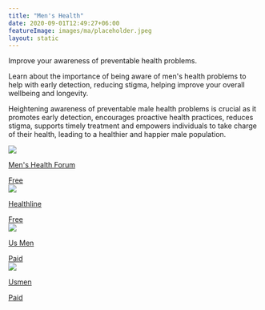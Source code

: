 ```yaml
---
title: "Men's Health"
date: 2020-09-01T12:49:27+06:00
featureImage: images/ma/placeholder.jpeg
layout: static
---
```


Improve your awareness of preventable health problems.

Learn about the importance of being aware of men's health problems to help with early detection, reducing stigma, helping improve your overall wellbeing and longevity.

Heightening awareness of preventable male health problems is crucial as it promotes early detection, encourages proactive health practices, reduces stigma, supports timely treatment and empowers individuals to take charge of their health, leading to a healthier and happier male population.

<a class="ma-link" href="https://www.menshealthforum.org.uk/"><div class="ma-card"><div class="ma-icon"><img src ="/images/icon-check.png"/></div><div class="ma-name"><p>Men's Health Forum</p></div><div class="ma-paid-text"><span>Free</span></div></div></a><a class="ma-link" href="https://www.healthline.com/health/top-10-health-risks-for-men#whats-next"><div class="ma-card"><div class="ma-icon"><img src ="/images/icon-check.png"/></div><div class="ma-name"><p>Healthline</p></div><div class="ma-paid-text"><span>Free</span></div></div></a><a class="ma-link" href="https://www.awin1.com/cread.php?awinmid=44125&awinaffid=1198638&ued=https%3A%2F%2Fusmen.co.uk%2F"><div class="ma-card"><div class="ma-icon"><img src ="/images/icon-pound.png"/></div><div class="ma-name"><p>Us Men</p></div><div class="ma-paid-text"><span>Paid</span></div></div></a><a class="ma-link" href="https://www.awin1.com/cread.php?awinmid=44125&awinaffid=1198638&ued=https%3A%2F%2Fusmen.co.uk%2F"><div class="ma-card"><div class="ma-icon"><img src ="/images/icon-pound.png"/></div><div class="ma-name"><p>Usmen</p></div><div class="ma-paid-text"><span>Paid</span></div></div></a>  

<br/><br/>






